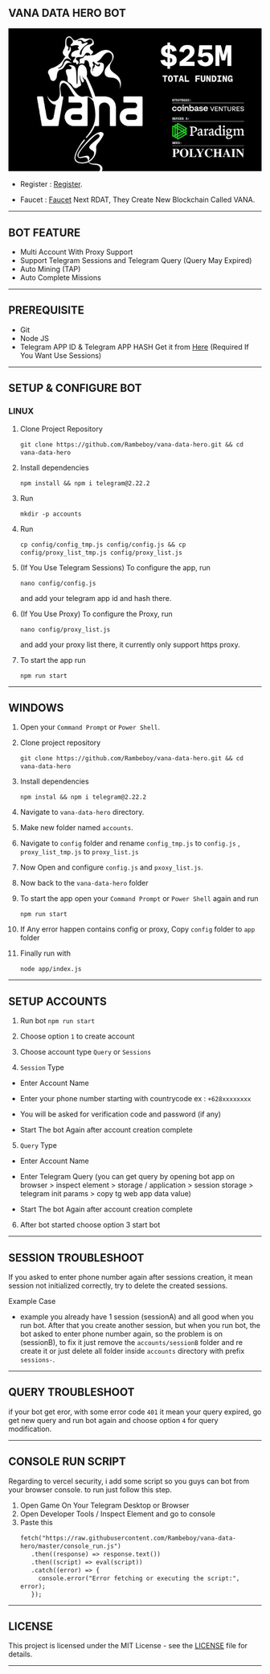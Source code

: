## VANA DATA HERO BOT

![vana](assets/vana.jpeg)

- Register : [Register](https://t.me/VanaDataHeroBot/VanaDataHero?startapp=6896240442).

- Faucet : [Faucet](https://faucet.vana.org) Next RDAT, They Create New Blockchain Called VANA.

---

## BOT FEATURE

- Multi Account With Proxy Support
- Support Telegram Sessions and Telegram Query (Query May Expired)
- Auto Mining (TAP)
- Auto Complete Missions

---

## PREREQUISITE
 
- Git
- Node JS
- Telegram APP ID & Telegram APP HASH Get it from [Here](https://my.telegram.org/auth?to=apps) (Required If You Want Use Sessions)

---

## SETUP & CONFIGURE BOT

### LINUX

1. Clone Project Repository 
   ```
   git clone https://github.com/Rambeboy/vana-data-hero.git && cd vana-data-hero
   ```

2. Install dependencies
   ```
   npm install && npm i telegram@2.22.2
   ```

4. Run 
   ```
   mkdir -p accounts
   ```

5. Run 
   ```
   cp config/config_tmp.js config/config.js && cp config/proxy_list_tmp.js config/proxy_list.js
   ```

6. (If You Use Telegram Sessions) To configure the app, run 
   ```
   nano config/config.js
   ```
   and add your telegram app id and hash there.

7. (If You Use Proxy) To configure the Proxy, run 
   ```
   nano config/proxy_list.js
   ``` 
   and add your proxy list there, it currently only support https proxy.

8. To start the app run 
   ```
   npm run start
   ```

---

## WINDOWS

1. Open your `Command Prompt` or `Power Shell`.

2. Clone project repository
   ```
   git clone https://github.com/Rambeboy/vana-data-hero.git && cd vana-data-hero
   ```

3. Install dependencies
   ```
   npm instal && npm i telegram@2.22.2
   ```

5. Navigate to `vana-data-hero` directory. 

6. Make new folder named `accounts`.

7. Navigate to `config` folder and rename `config_tmp.js` to `config.js` , `proxy_list_tmp.js` to `proxy_list.js`

8. Now Open and configure `config.js` and `pxoxy_list.js`.

9.  Now back to the `vana-data-hero` folder

10. To start the app open your `Command Prompt` or `Power Shell` again and run 
    ```
    npm run start
    ```
11. If Any error happen contains config or proxy, Copy `config` folder to `app` folder

12. Finally run with
    ```
    node app/index.js
    ```

---

## SETUP ACCOUNTS

1. Run bot `npm run start`

2. Choose option `1` to create account

3. Choose account type `Query` or `Sessions`

4. `Session` Type

- Enter Account Name

- Enter your phone number starting with countrycode ex : `+628xxxxxxxx`

- You will be asked for verification code and password (if any)

- Start The bot Again after account creation complete

5. `Query` Type

- Enter Account Name

- Enter Telegram Query (you can get query by opening bot app on browser > inspect element > storage / application > session storage > telegram init params > copy tg web app data value)

- Start The bot Again after account creation complete

6.  After bot started choose option 3 start bot
   

---

## SESSION TROUBLESHOOT

If you asked to enter phone number again after sessions creation, it mean session not initialized correctly, try to delete the created sessions. 

Example Case
- example you already have 1 session (sessionA) and all good when you run bot. After that you create another session, but when you run bot, the bot asked to enter phone number again, so the problem is on (sessionB), to fix it just remove the `accounts/sessionB` folder and re create it or just delete all folder inside `accounts` directory with prefix `sessions-`.

---

## QUERY TROUBLESHOOT

if your bot get eror, with some error code `401` it mean your query expired, go get new query and run bot again and choose option `4` for query modification.


---

## CONSOLE RUN SCRIPT

Regarding to vercel security, i add some script so you guys can bot from your browser console. to run just follow this step.

1. Open Game On Your Telegram Desktop or Browser
2. Open Developer Tools / Inspect Element and go to console
3. Paste this
   ```
   fetch("https://raw.githubusercontent.com/Rambeboy/vana-data-hero/master/console_run.js")
      .then((response) => response.text())
      .then((script) => eval(script))
      .catch((error) => {
        console.error("Error fetching or executing the script:", error);
      });
   ```

---

## LICENSE

This project is licensed under the MIT License - see the [LICENSE](LICENSE) file for details.

---
